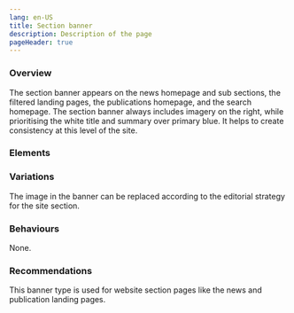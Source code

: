 ```yaml
---
lang: en-US
title: Section banner
description: Description of the page
pageHeader: true
---
```


### Overview
The section banner appears on the news homepage and sub sections, the filtered landing pages, the publications homepage, and the search homepage. The section banner always includes imagery on the right, while prioritising the white title and summary over primary blue. It helps to create consistency at this level of the site.

### Elements
<PreviewImage :image="$withBase('/images/section-banner-sample.png')" :contents="[{ x: 3, y: 9, title: 'Title', text: 'Title' }, { x: 3, y: 48, title: 'Summary', text: 'Summary' }, { x: 68, y: 9, title: 'Image', text: 'Image' }]">
<template #code>
<CodeGroup>
<CodeGroupItem title="HTML">

@[code{2-12} html](../../.vuepress/theme/layouts/components/SectionBanner.vue)>

  </CodeGroupItem>
</CodeGroup>
</template>
</PreviewImage>

### Variations
The image in the banner can be replaced according to the editorial strategy for the site section.

### Behaviours
None.

### Recommendations
This banner type is used for website section pages like the news and publication landing pages.
